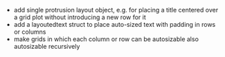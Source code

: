 - add single protrusion layout object, e.g. for placing a title centered
  over a grid plot without introducing a new row for it
- add a layoutedtext struct to place auto-sized text with padding in rows or columns
- make grids in which each column or row can be autosizable also autosizable recursively
